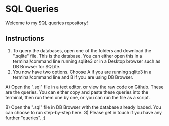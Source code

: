 # SQL Queries
Welcome to my SQL queries repository!
## Instructions
1) To query the databases, open one of the folders and download the ".sqlite" file. This is the database. You can either open this in a terminal/command line running sqlite3 or in a Desktop browser such as DB Browser for SQLite.
2) You now have two options. Choose A if you are running sqlite3 in a terminal/command line and B if you are using DB Browser.
  
  A) Open the ".sql" file in a text editor, or view the raw code on Github. These are the queries. You can either copy and paste these queries into the terminal, then run them one by one, or you can run the file as a script.
  
  B) Open the ".sql" file in DB Browser with the database already loaded. You can choose to run step-by-step here.
3) Please get in touch if you have any further "queries". ;)
